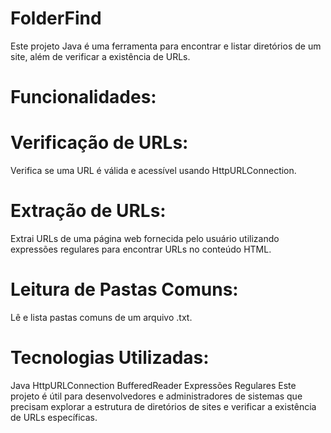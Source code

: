 # FolderFind

Este projeto Java é uma ferramenta para encontrar e listar diretórios de um site, além de verificar a existência de URLs.

# Funcionalidades:

# Verificação de URLs:

Verifica se uma URL é válida e acessível usando HttpURLConnection.

# Extração de URLs:

Extrai URLs de uma página web fornecida pelo usuário utilizando expressões regulares para encontrar URLs no conteúdo HTML.

# Leitura de Pastas Comuns:

Lê e lista pastas comuns de um arquivo .txt.

# Tecnologias Utilizadas:

Java
HttpURLConnection
BufferedReader
Expressões Regulares
Este projeto é útil para desenvolvedores e administradores de sistemas que precisam explorar a estrutura de diretórios de sites e verificar a existência de URLs específicas.
